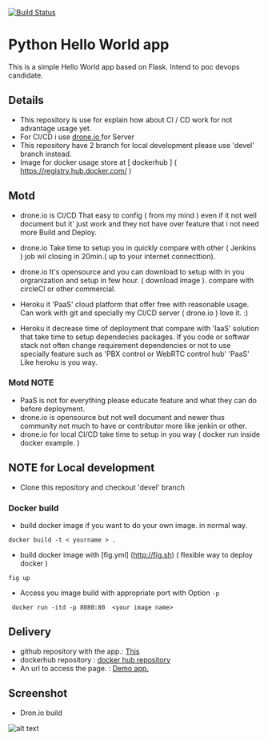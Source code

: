 [![Build Status](https://drone.io/github.com/udomsak/pocket-devops/status.png)](https://drone.io/github.com/udomsak/pocket-devops/latest)

# Python Hello World app

This is a simple Hello World app based on Flask. Intend to poc devops candidate. 

## Details 

- This repository is use for explain how about CI / CD work for not advantage usage yet.
- For CI/CD i use [ drone.io ](https://www.google.com) for Server  
- This repository have 2 branch for local development please use 'devel' branch instead. 
- Image for docker usage store at [ dockerhub ] ( https://registry.hub.docker.com/ )


## Motd 

- drone.io is CI/CD That easy to config ( from my mind ) even if it not well document but it' just work and they not have over feature that i not need more Build and Deploy.

- drone.io Take time to setup you in quickly compare with other ( Jenkins )  job wil closing in 20min.( up to your internet connecttion). 

- drone.io It's opensource and you can download to setup with in you orgranization and setup in few hour. ( download image ). compare with circleCI or other commercial.

- Heroku it 'PaaS' cloud platform that offer free with reasonable usage. Can work with git and specially my CI/CD server ( drone.io ) love it. :)  

- Heroku it decrease time of deployment that compare with 'IaaS' solution that take time to setup dependecies packages. If you code or softwar stack not often change requirement dependencies or not to use specially feature such as 'PBX control or WebRTC control hub'   'PaaS' Like heroku is you way.     

### Motd NOTE

- PaaS is not for everything please educate feature and what they can do before deployment.
- drone.io is opensource but not well document and newer thus community not much to have or contributor more like jenkin or other. 
- drone.io for local CI/CD take time to setup in you way ( docker run inside docker example. ) 



## NOTE for Local development  

- Clone this repository and checkout  'devel' branch 

### Docker build 

- build docker image if you want to do your own image. in normal way. 

``` docker build -t < yourname > . ```
  
- build docker image with [fig.yml] (http://fig.sh) ( flexible way to deploy docker )

``` fig up ``` 

- Access you image build with appropriate port with Option ```-p``` 

```  docker run -itd -p 8080:80  <your image name>  ```

## Delivery 

- github repository with the app.: [This](https://github.com/udomsak/pocket-devops/) 
- dockerhub repository : [docker hub repository](https://registry.hub.docker.com/u/udomsak/devops/)
- An url to access the page. : [ Demo app.  ]( http://demo-devops.herokuapp.com/ ) 

## Screenshot

-  Dron.io build 

![alt text](http://i60.tinypic.com/25kk0h4.png "Logo Title Text 1")

